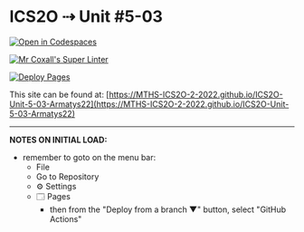 # ICS2O ⇢ Unit #5-03

[![Open in Codespaces](https://classroom.github.com/assets/launch-codespace-7f7980b617ed060a017424585567c406b6ee15c891e84e1186181d67ecf80aa0.svg)](https://classroom.github.com/open-in-codespaces?assignment_repo_id=11050410)

[![Mr Coxall's Super Linter](https://github.com/MTHS-ICS2O-2-2022/ICS2O-Unit-5-03-Armatys22/workflows/Mr%20Coxall's%20Super%20Linter/badge.svg)](https://github.com/MTHS-ICS2O-2-2022/ICS2O-Unit-5-03-Armatys22/actions)

[![Deploy Pages](https://github.com/MTHS-ICS2O-2-2022/ICS2O-Unit-5-03-Armatys22/workflows/Deploy%20Pages/badge.svg)](https://github.com/MTHS-ICS2O-2-2022/ICS2O-Unit-5-03-Armatys22/actions)

This site can be found at: [https://MTHS-ICS2O-2-2022.github.io/ICS2O-Unit-5-03-Armatys22](https://MTHS-ICS2O-2-2022.github.io/ICS2O-Unit-5-03-Armatys22)

---

**NOTES ON INITIAL LOAD:**
- remember to goto on the menu bar:
  - File
  - Go to Repository
  - ⚙ Settings
  - 🗔 Pages
    - then from the "Deploy from a branch ▼" button, select "GitHub Actions"
